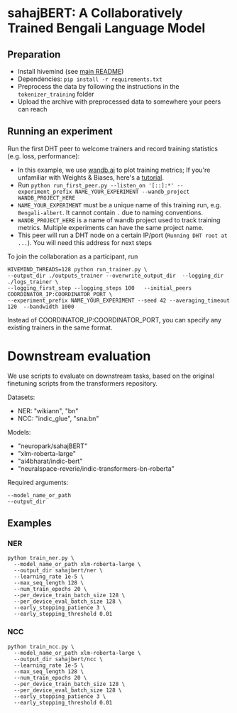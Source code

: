 # sahajBERT: A Collaboratively Trained Bengali Language Model

## Preparation 
* Install hivemind (see [main README](../README.md))
* Dependencies: `pip install -r requirements.txt`
* Preprocess the data by following the instructions in the `tokenizer_training` folder
* Upload the archive with preprocessed data to somewhere your peers can reach


## Running an experiment
Run the first DHT peer to welcome trainers and record training statistics (e.g. loss, performance):
   - In this example, we use [wandb.ai](https://wandb.ai/site) to plot training metrics; If you're unfamiliar with Weights & Biases, here's a [tutorial](https://docs.wandb.ai/quickstart).
   - Run `python run_first_peer.py --listen_on '[::]:*' --experiment_prefix NAME_YOUR_EXPERIMENT --wandb_project WANDB_PROJECT_HERE`
   - `NAME_YOUR_EXPERIMENT` must be a unique name of this training run, e.g. `Bengali-albert`. It cannot contain `.` due to naming conventions.
   - `WANDB_PROJECT_HERE` is a name of wandb project used to track training metrics. Multiple experiments can have the same project name.
   - This peer will run a DHT node on a certain IP/port (`Running DHT root at ...`). You will need this address for next steps


To join the collaboration as a participant, run
``` 
HIVEMIND_THREADS=128 python run_trainer.py \
--output_dir ./outputs_trainer --overwrite_output_dir  --logging_dir ./logs_trainer \
--logging_first_step --logging_steps 100   --initial_peers COORDINATOR_IP:COORDINATOR_PORT \
--experiment_prefix NAME_YOUR_EXPERIMENT --seed 42 --averaging_timeout 120  --bandwidth 1000 
 ```
Instead of COORDINATOR_IP:COORDINATOR_PORT, you can specify any existing trainers in the same format.



# Downstream evaluation

We use scripts to evaluate on downstream tasks, based on the original finetuning scripts from the transformers repository.

Datasets:
- NER: "wikiann", "bn"
- NCC: "indic_glue", "sna.bn"

Models:
- "neuropark/sahajBERT"
- "xlm-roberta-large"
- "ai4bharat/indic-bert"
- "neuralspace-reverie/indic-transformers-bn-roberta"


Required arguments:
```shell
--model_name_or_path
--output_dir
```

## Examples

### NER

```shell
python train_ner.py \
  --model_name_or_path xlm-roberta-large \
  --output_dir sahajbert/ner \
  --learning_rate 1e-5 \
  --max_seq_length 128 \
  --num_train_epochs 20 \
  --per_device_train_batch_size 128 \
  --per_device_eval_batch_size 128 \
  --early_stopping_patience 3 \
  --early_stopping_threshold 0.01
```

### NCC

```shell
python train_ncc.py \
  --model_name_or_path xlm-roberta-large \
  --output_dir sahajbert/ncc \
  --learning_rate 1e-5 \
  --max_seq_length 128 \
  --num_train_epochs 20 \
  --per_device_train_batch_size 128 \
  --per_device_eval_batch_size 128 \
  --early_stopping_patience 3 \
  --early_stopping_threshold 0.01
```
